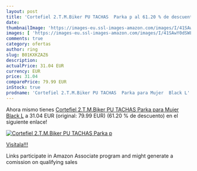 ```yaml
---
layout: post
title: 'Cortefiel 2.T.M.Biker PU TACHAS  Parka p al 61.20 % de descuento'
date: 
thumbnailImage: 'https://images-eu.ssl-images-amazon.com/images/I/41SAwY0dSWL._SL200_.jpg'
images: [ 'https://images-eu.ssl-images-amazon.com/images/I/41SAwY0dSWL._SL200_.jpg' ]
comments: true
category: ofertas
author: ring
slug: B01KXKZAZ6
description:
actualPrice: 31.04 EUR
currency: EUR
price: 31.04
comparePrice: 79.99 EUR
inStock: true
prodname: 'Cortefiel 2.T.M.Biker PU TACHAS  Parka para Mujer  Black L'
---
```


Ahora mismo tienes [Cortefiel 2.T.M.Biker PU TACHAS  Parka para Mujer  Black L](https://www.amazon.es/dp/B01KXKZAZ6/?tag=tolees-21) a 31.04 EUR (original: 79.99 EUR) (61.20 %  de descuento) en el siguiente enlace!

[![Cortefiel 2.T.M.Biker PU TACHAS  Parka p](https://images-eu.ssl-images-amazon.com/images/I/41SAwY0dSWL._SL200_.jpg)](https://www.amazon.es/dp/B01KXKZAZ6/?tag=tolees-21)

[Visítala!!!](https://www.amazon.es/dp/B01KXKZAZ6/?tag=tolees-21)

Links participate in Amazon Associate program and might generate a comission on qualifying sales
